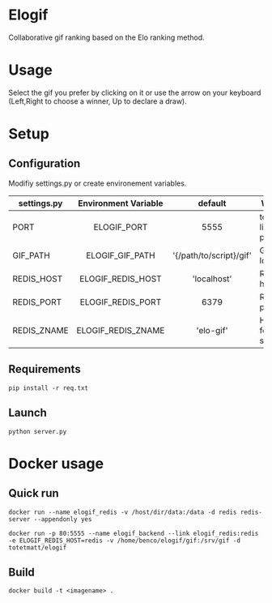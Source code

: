 # Elogif

Collaborative gif ranking based on the Elo ranking method.

# Usage
Select the gif you prefer by clicking on it or use the arrow on your keyboard (Left,Right to choose a winner, Up to declare a draw).

# Setup

## Configuration

Modifiy settings.py or create environement variables.

| settings.py   | Environment Variable | default  | What for            |
| ------------- |:-------------:    |:-----:      |-----                |
| PORT          | ELOGIF_PORT       | 5555        |tornado listen port
| GIF_PATH      | ELOGIF_GIF_PATH   |   '{/path/to/script}/gif' | Gif files location|
| REDIS_HOST    | ELOGIF_REDIS_HOST |   'localhost' | Redis hostname         |
| REDIS_PORT    | ELOGIF_REDIS_PORT |   6379 | Redis port                    |
| REDIS_ZNAME   | ELOGIF_REDIS_ZNAME|   'elo-gif' | Hash id for score storage|


## Requirements

`
pip install -r req.txt
`

## Launch

`
python server.py
`

# Docker usage

## Quick run

```
docker run --name elogif_redis -v /host/dir/data:/data -d redis redis-server --appendonly yes

docker run -p 80:5555 --name elogif_backend --link elogif_redis:redis -e ELOGIF_REDIS_HOST=redis -v /home/benco/elogif/gif:/srv/gif -d totetmatt/elogif
```
## Build
`docker build -t <imagename> .`

